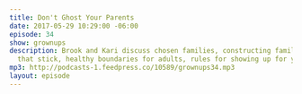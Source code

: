 ```yaml
---
title: Don't Ghost Your Parents
date: 2017-05-29 10:29:00 -06:00
episode: 34
show: grownups
description: Brook and Kari discuss chosen families, constructing family units, friends
  that stick, healthy boundaries for adults, rules for showing up for your friends.
mp3: http://podcasts-1.feedpress.co/10589/grownups34.mp3
layout: episode
---
```


